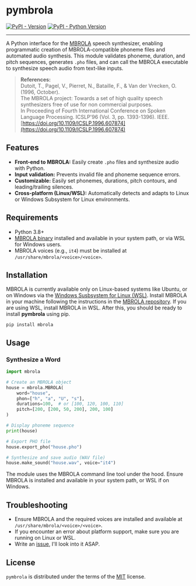 # pymbrola

[![PyPI - Version](https://img.shields.io/pypi/v/mbrola.svg)](https://pypi.org/project/mbrola)
[![PyPI - Python Version](https://img.shields.io/pypi/pyversions/mbrola.svg)](https://pypi.org/project/mbrola)

-----

A Python interface for the [MBROLA](https://github.com/numediart/MBROLA) speech synthesizer, enabling programmatic creation of MBROLA-compatible phoneme files and automated audio synthesis. This module validates phoneme, duration, and pitch sequences, generates `.pho` files, and can call the MBROLA executable to synthesize speech audio from text-like inputs.

> **References:**  
> Dutoit, T., Pagel, V., Pierret, N., Bataille, F., & Van der Vrecken, O. (1996, October).  
> The MBROLA project: Towards a set of high quality speech synthesizers free of use for non commercial purposes.  
> In Proceeding of Fourth International Conference on Spoken Language Processing. ICSLP'96 (Vol. 3, pp. 1393-1396). IEEE.  
> [https://doi.org/10.1109/ICSLP.1996.607874](https://doi.org/10.1109/ICSLP.1996.607874)

## Features

- **Front-end to MBROLA:** Easily create `.pho` files and synthesize audio with Python.
- **Input validation:** Prevents invalid file and phoneme sequence errors.
- **Customizable:** Easily set phonemes, durations, pitch contours, and leading/trailing silences.
- **Cross-platform (Linux/WSL):** Automatically detects and adapts to Linux or Windows Subsystem for Linux environments.

## Requirements

- Python 3.8+
- [MBROLA binary](https://github.com/numediart/MBROLA) installed and available in your system path, or via WSL for Windows users.
- MBROLA voices (e.g., `it4`) must be installed at `/usr/share/mbrola/<voice>/<voice>`.

## Installation

MBROLA is currently available only on Linux-based systems like Ubuntu, or on Windows via the [Windows Susbsystem for Linux (WSL)](https://learn.microsoft.com/en-us/windows/wsl/install). Install MBROLA in your machine following the instructions in the [MBROLA repository](https://github.com/numediart/MBROLA). If you are using WSL, install MBROLA in WSL. After this, you should be ready to install **pymbrola** using pip.

```console
pip install mbrola
```

## Usage

### Synthesize a Word

```python
import mbrola

# Create an MBROLA object
house = mbrola.MBROLA(
    word="house",
    phon=["h", "a", "U", "s"],
    durations=100,  # or [100, 120, 100, 110]
    pitch=[200, [200, 50, 200], 200, 100]
)

# Display phoneme sequence
print(house)

# Export PHO file
house.export_pho("house.pho")

# Synthesize and save audio (WAV file)
house.make_sound("house.wav", voice="it4")
```

The module uses the MBROLA command line tool under the hood. Ensure MBROLA is installed and available in your system path, or WSL if on Windows.


## Troubleshooting

- Ensure MBROLA and the required voices are installed and available at `/usr/share/mbrola/<voice>/<voice>`.
- If you encounter an error about platform support, make sure you are running on Linux or WSL.
- Write an [issue](https://github.com/NeuroDevCo/pymbrola/issues), I'll look into it ASAP.

## License

`pymbrola` is distributed under the terms of the [MIT](https://spdx.org/licenses/MIT.html) license.
